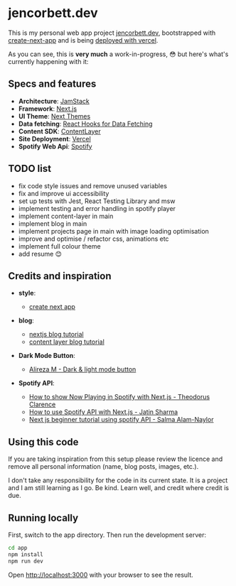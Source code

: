 # jencorbett.dev

This is my personal web app project [jencorbett.dev](https://jencorbett.dev), bootstrapped with [create-next-app](https://github.com/vercel/next.js/tree/canary/packages/create-next-app) and is being [deployed with vercel](https://github.com/ajenstory/portfolio/deployments).

As you can see, this is **very much** a work-in-progress, :flushed: but here's what's currently happening with it:

## Specs and features

- **Architecture**: [JamStack](https://jamstack.org/)
- **Framework**: [Next.js](https://nextjs.org/)
- **UI Theme**: [Next Themes](https://github.com/pacocoursey/next-themes)
- **Data fetching**: [React Hooks for Data Fetching](https://swr.vercel.app/)
- **Content SDK**: [ContentLayer](https://www.contentlayer.dev/)
- **Site Deployment**: [Vercel](https://vercel.com)
- **Spotify Web Api**: [Spotify](https://developer.spotify.com/documentation/web-api)

## TODO list
- fix code style issues and remove unused variables
- fix and improve ui accessibility
- set up tests with Jest, React Testing Library and msw
- implement testing and error handling in spotify player
- implement content-layer in main
- implement blog in main 
- implement projects page in main with image loading optimisation
- improve and optimise / refactor css, animations etc
- implement full colour theme
- add resume :blush:

## Credits and inspiration

- **style**:

  - [create next app](https://nextjs.org/docs/api-reference/create-next-app)

- **blog**:

  - [nextjs blog tutorial](https://nextjs.org/learn/foundations/about-nextjs?utm_source=next-site&utm_medium=nav-cta&utm_campaign=next-website)
  - [content layer blog tutorial](https://www.contentlayer.dev/docs/getting-started)

- **Dark Mode Button**:

  - [Alireza M - Dark & light mode button](https://codepen.io/alireza82/pen/poRqBOq)

- **Spotify API**:
  - [How to show Now Playing in Spotify with Next.js - Theodorus Clarence](https://theodorusclarence.com/blog/spotify-now-playing)
  - [How to use Spotify API with Next.js - Jatin Sharma](https://dev.to/j471n/how-to-use-spotify-api-with-nextjs-50o5)
  - [Next js beginner tutorial using spotify API - Salma Alam-Naylor](https://whitep4nth3r.com/blog/next-js-beginner-tutorial-using-spotify-api/)

## Using this code

If you are taking inspiration from this setup please review the licence and remove all personal information (name, blog posts, images, etc.).

I don't take any responsibility for the code in its current state. It is a project and I am still learning as I go. Be kind. Learn well, and credit where credit is due.

## Running locally

First, switch to the app directory.
Then run the development server:

```bash
cd app
npm install
npm run dev
```

Open [http://localhost:3000](http://localhost:3000) with your browser to see the
result.
